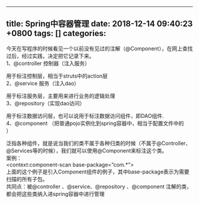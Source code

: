 
---
title: Spring中容器管理
date: 2018-12-14 09:40:23 +0800
tags: []
categories: 
---
今天在写程序的时候看见一个以前没有见过的注解（@Component），在网上查找过后，经过实践，决定把它记录下来。 <br />1、@controller 控制器（注入服务）

用于标注控制层，相当于struts中的action层<br />2、@service 服务（注入dao）

用于标注服务层，主要用来进行业务的逻辑处理<br />3、@repository（实现dao访问）

用于标注数据访问层，也可以说用于标注数据访问组件，即DAO组件.<br />4、@component （把普通pojo实例化到spring容器中，相当于配置文件中的 <br /><bean id="" class=""/>）

泛指各种组件，就是说当我们的类不属于各种归类的时候（不属于@Controller、@Services等的时候），我们就可以使用@Component来标注这个类。<br />案例： <br /><context:component-scan base-package=”com.*”> <br />上面的这个例子是引入Component组件的例子，其中base-package表示为需要扫描的所有子包。 <br />共同点：被@controller 、@service、@repository 、@component 注解的类，都会把这些类纳入进spring容器中进行管理


